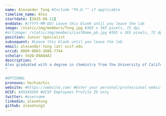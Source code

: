 ```yaml
---
name: Alexander Tong #Include "Ph.D."" if applicable
timeline_name: Alex
startdate: [2025-08-11]
enddate: #[YYYY-MM-DD] Leave this blank until you leave the lab
image: /static/img/members/Tong.jpg #365 x 365 pixels, 72 dpi
#altimage: /static/img/members/LastName_pb.jpg #365 x 365 pixels, 72 dpi
position: Junior Specialist
subsequent: #Leave this blank until you leave the lab
email: alexander.tong (at) ucsf.edu
orcid: 0009-0003-3986-7744
scholar: tm2Q-D8AAAAJ
description: "
Alex graduated with a degree in chemistry from the University of California, Berkeley, where he worked on structural genomic and structurally informed phylogenetic analyses of CRISPR-Cas systems with Dr. Jennifer Doudna. In the Fraser lab, Alex will use X-ray to study and predict interactions between small molecule drugs and metabolic anti-targets as part of the AVOID-OME project of the OpenADMET Consortium. Outside of the lab, he enjoys playing volleyball, rock climbing, and snacking.
"

#OPTIONAL
pronouns: he/him/his
website: #https://website.com/ #Enter your personal/professional website
UCSF: #XXXXXXXX #UCSF Employees Profile ID only
twitter: #username
linkedin: alexmtong
github: alexmtong1
---
```

